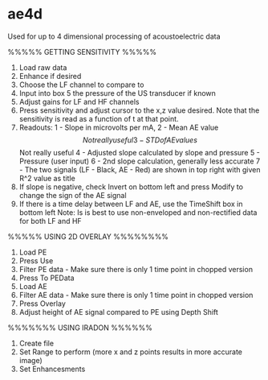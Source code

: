 # ae4d
Used for up to 4 dimensional processing of acoustoelectric data




%%%%% GETTING SENSITIVITY %%%%%
1) Load raw data
2) Enhance if desired
3) Choose the LF channel to compare to
4) Input into box 5 the pressure of the US transducer if known
5) Adjust gains for LF and HF channels
6) Press sensitivity and adjust cursor to the x,z value desired. Note that the sensitivity is read as a function of t at that point.
7) Readouts: 1 - Slope in microvolts per mA, 
             2 - Mean AE value $$ Not really useful
             3 - STD of AE values $$ Not really useful
             4 - Adjusted slope calculated by slope and pressure
             5 - Pressure (user input)
             6 - 2nd slope calculation, generally less accurate
             7 - The two signals (LF - Black, AE - Red) are shown in top right with given R^2 value as title
8) If slope is negative, check Invert on bottom left and press Modify to change the sign of the AE signal
9) If there is a time delay between LF and AE, use the TimeShift box in bottom left
Note: Is is best to use non-enveloped and non-rectified data for both LF and HF



%%%%% USING 2D OVERLAY %%%%%%%%
1) Load PE
2) Press Use
3) Filter PE data - Make sure there is only 1 time point in chopped version
4) Press To PEData
5) Load AE
6) Filter AE data - Make sure there is only 1 time point in chopped version
7) Press Overlay
8) Adjust height of AE signal compared to PE using Depth Shift



%%%%%%% USING IRADON %%%%%%
1) Create file 
2) Set Range to perform (more x and z points results in more accurate image)
3) Set Enhancesments
